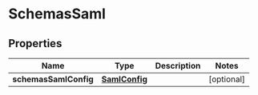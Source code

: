# SchemasSaml

## Properties
Name | Type | Description | Notes
------------ | ------------- | ------------- | -------------
**schemasSamlConfig** | [**SamlConfig**](SamlConfig.md) |  |  [optional]
